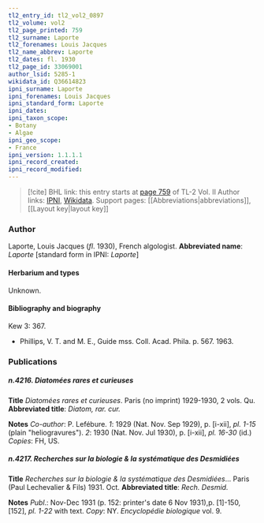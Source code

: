 ```yaml
---
tl2_entry_id: tl2_vol2_0897
tl2_volume: vol2
tl2_page_printed: 759
tl2_surname: Laporte
tl2_forenames: Louis Jacques
tl2_name_abbrev: Laporte
tl2_dates: fl. 1930
tl2_page_id: 33069001
author_lsid: 5285-1
wikidata_id: Q36614823
ipni_surname: Laporte
ipni_forenames: Louis Jacques
ipni_standard_form: Laporte
ipni_dates: 
ipni_taxon_scope: 
- Botany
- Algae
ipni_geo_scope: 
- France
ipni_version: 1.1.1.1
ipni_record_created: 
ipni_record_modified:
---
```


> [!cite] BHL link: this entry starts at [page 759](https://www.biodiversitylibrary.org/page/33069001) of TL-2 Vol. II
> Author links: [IPNI](https://www.ipni.org/a/5285-1), [Wikidata](https://www.wikidata.org/wiki/Q36614823). Support pages: [[Abbreviations|abbreviations]], [[Layout key|layout key]]

### Author

Laporte, Louis Jacques (*fl*. 1930), French algologist. 
**Abbreviated name**: *Laporte* \[standard form in IPNI: *Laporte*\]

#### Herbarium and types

Unknown.

#### Bibliography and biography

Kew 3: 367.
- Phillips, V. T. and M. E., Guide mss. Coll. Acad. Phila. p. 567. 1963.

### Publications

##### n.4216. Diatomées rares et curieuses

**Title**
*Diatomées rares et curieuses*. Paris (no imprint) 1929-1930, 2 vols. Qu.
**Abbreviated title**: *Diatom, rar. cur.*

**Notes**
*Co-author*: P. Lefébure.
*1*: 1929 (Nat. Nov. Sep 1929), p. \[i-xii\], *pl. 1-15* (plain "heliogravures").
*2*: 1930 (Nat. Nov. Jul 1930), p. \[i-xii\], *pl. 16-30* (id.) *Copies*: FH, US.

##### n.4217. Recherches sur la biologie & la systématique des Desmidiées

**Title**
*Recherches sur la biologie & la systématique des Desmidiées*... Paris (Paul Lechevalier & Fils) 1931. Oct.
**Abbreviated title**: *Rech. Desmid.*

**Notes**
*Publ*.: Nov-Dec 1931 (p. 152: printer's date 6 Nov 1931),p. \[1\]-150, \[152\], *pl. 1-22* with text.
*Copy*: NY. *Encyclopédie biologique* vol. 9.

